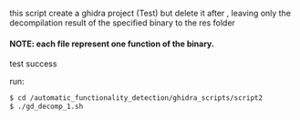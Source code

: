 this script create a ghidra project (Test) but delete it after , leaving only the decompilation result of the specified binary to the res folder

#### NOTE: each file represent one function of the binary.


test
success

run:
```sh
$ cd /automatic_functionality_detection/ghidra_scripts/script2
$ ./gd_decomp_1.sh
```
